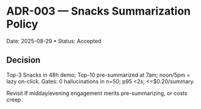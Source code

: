 # ADR-003 — Snacks Summarization Policy

Date: 2025-08-29 • Status: Accepted

## Decision

Top-3 Snacks in 48h demo; Top-10 pre-summarized at 7am; noon/5pm = lazy on-click. Gates: 0 hallucinations in n=50; p95 <2s; <=$0.20/summary.

Revisit
If midday/evening engagement merits pre-summarizing, or costs creep.

